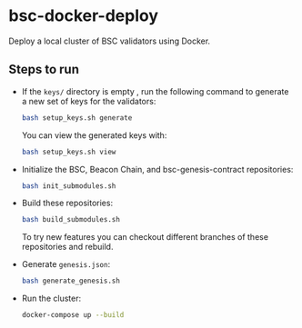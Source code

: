 # bsc-docker-deploy

Deploy a local cluster of BSC validators using Docker.

## Steps to run

- If the `keys/` directory is empty , run the following command to generate a new set of keys for the validators:
    ```bash
    bash setup_keys.sh generate
    ```

    You can view the generated keys with:
    
    ```bash
    bash setup_keys.sh view
    ```
    
        


- Initialize the BSC, Beacon Chain, and bsc-genesis-contract repositories:
    ```bash
    bash init_submodules.sh
    ```

- Build these repositories:
    ```bash
    bash build_submodules.sh

    ```
    To try new features you can checkout different branches of these repositories and rebuild.


- Generate `genesis.json`:
    ```bash
    bash generate_genesis.sh
    ```

- Run the cluster:
   ```bash
   docker-compose up --build
   ```